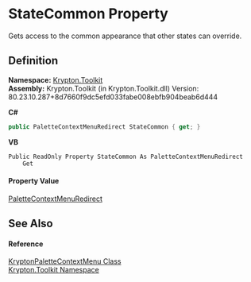 # StateCommon Property


Gets access to the common appearance that other states can override.



## Definition
**Namespace:** <a href="79d2eac2-21f4-54ff-7552-b20c33c30600.md">Krypton.Toolkit</a>  
**Assembly:** Krypton.Toolkit (in Krypton.Toolkit.dll) Version: 80.23.10.287+8d7660f9dc5efd033fabe008ebfb904beab6d444

**C#**
``` C#
public PaletteContextMenuRedirect StateCommon { get; }
```
**VB**
``` VB
Public ReadOnly Property StateCommon As PaletteContextMenuRedirect
	Get
```



#### Property Value
<a href="7f65fbee-ca99-59c2-c5c7-3abcdc21fbf9.md">PaletteContextMenuRedirect</a>

## See Also


#### Reference
<a href="bfa3f32b-b608-0d49-9cc1-cc3aa7fd2b30.md">KryptonPaletteContextMenu Class</a>  
<a href="79d2eac2-21f4-54ff-7552-b20c33c30600.md">Krypton.Toolkit Namespace</a>  
